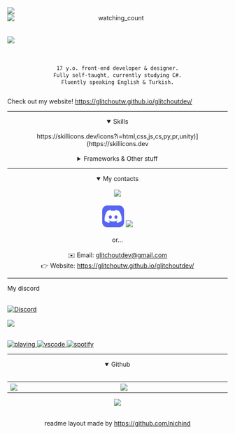 <div align="center" class="head-me" style="display: flex; flex-flow: column wrap;">
	<img src="![status](https://api.statusbadges.me/badge/status/731480310184935426?simple=true)"/> <img src="https://komarev.com/ghpvc/?username=glitchoutw&color=9963B" alt="watching_count" /><br>
	<br>
	<img src="https://cdn.discordapp.com/attachments/731537919860539432/1248617530898124901/Hi__my_name_is-removebg-preview.png?ex=66645131&is=6662ffb1&hm=1bf418786855e846ac2892bb464cb1a3178dec76c5b1f608c1ee0c4bc8a57584&"/>
	<br><br>
 
	17 y.o. front-end developer & designer.
 	Fully self-taught, currently studying C#.
  	Fluently speaking English & Turkish.
</div>

Check out my website! https://glitchoutw.github.io/glitchoutdev/

----

<div align="center" class="skills" style="display: flex; flex-flow: column wrap">
	<details open>
	<summary>Skills</summary><br>
	https://skillicons.dev/icons?i=html,css,js,cs,py,pr,unity)](https://skillicons.dev
	<br><br>
	<details>
	<summary>Frameworks & Other stuff</summary>
		<br>
		<img src="https://skillicons.dev/icons?i=nginx,git,fastapi,cs,discord,redis,godot,postgresql"/><br>
		<img src="https://skillicons.dev/icons?i=nodejs,replit,github"/><br>
  		<a>And much more...</a>		
	</details>
	</details>
</div>

----

<div align="center" class="contacts" style="display: flex; flex-flow: column wrap;">
	<details open>
	<summary>My contacts</summary><br>
	<img src="https://cdn.discordapp.com/attachments/731537919860539432/1248611371554312192/GlitchOut__2_-removebg-preview.png?ex=66644b75&is=6662f9f5&hm=14b6351afd6c3ae2067fe0362a57430e2915e1ec6efa212780184df41f784f8c&"/>
	<br><br>
 	<a href="https://discordlookup.com/user/731480310184935426"><img src="https://raw.githubusercontent.com/tandpfun/skill-icons/de91fca307a83d75fc5b1f6ce24540454acead41/icons/Discord.svg" width="50"/></a>
  	<a href="https://instagram.com/glitchoutw"><img src="https://upload.wikimedia.org/wikipedia/commons/thumb/9/95/Instagram_logo_2022.svg/1200px-Instagram_logo_2022.svg.png" width="50"/></a>
   	<br><br>or...<br><br>
    	<a>✉️ Email: <a href="mailto://glitchoutdev@gmail.com">glitchoutdev@gmail.com</a></a><br>
     	<a>👉 Website: <a href="https://glitchoutw.github.io/glitchoutdev/">https://glitchoutw.github.io/glitchoutdev/</a></a>
	</details>	
</div>


----
<summary>My discord</summary>
<br>

[![Discord](https://img.shields.io/discord/992082814524731443?color=3f48cc&label=My+Discord+server&logo=discord&logoColor=white)](https://discord.gg/kvsbKtPYwa)
<br>
<div style="display: flex; flex-direction: row;">
  <a align="center" href="https://discord.com/users/301035790891352076">
    <img align="center" src="https://lanyard-profile-readme.vercel.app/api/301035790891352076?theme=dark&animated=true&hideDiscrim=true&borderRadius=30px&hideStatus=true"
      </a>
</div>  
<br>

![playing](https://api.statusbadges.me/badge/playing/731480310184935426) 
![vscode](https://api.statusbadges.me/badge/vscode/731480310184935426)
[![spotify](https://api.statusbadges.me/badge/spotify/731480310184935426)](https://api.statusbadges.me/openspotify/731480310184935426)

</details>

----

<div align="center" class="todo" style="display: flex; flex-flow: column">
<details open>
<summary>Github</summary><br>
<table align="center">
	<tr>
		<td width="1200px">
        <img align="center" src="https://github-readme-stats.vercel.app/api?username=glitchoutw&theme=midnight-purple&show_icons=true&hide_border=true&count_private=true" draggable="false">
		</td>
		<td width="1200px">
        <img align="center" src="https://github-readme-stats.vercel.app/api/top-langs/?username=glitchoutw&theme=midnight-purple&show_icons=true&hide_border=true&layout=compact" draggable="false">
		</td>
	</tr>
</table>

<a href="http://www.github.com/glitchoutw"><img src="https://github-readme-streak-stats.herokuapp.com/?user=glitchoutw&theme=midnight-purple&hide_border=true" /></a>
</details>

readme layout made by <a href="https://github.com/nichind">https://github.com/nichind</a>
